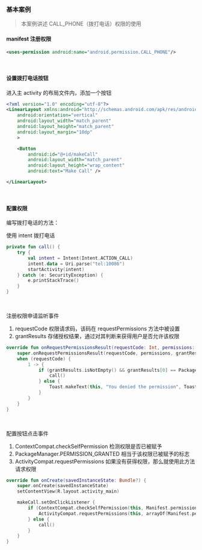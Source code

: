 ### 基本案例

> 本案例讲述 CALL_PHONE（拨打电话）权限的使用

#### manifest 注册权限

```xml
<uses-permission android:name="android.permission.CALL_PHONE"/>
```

<br>

#### 设置拨打电话按钮

进入主 activity 的布局文件内，添加一个按钮

```xml
<?xml version="1.0" encoding="utf-8"?>
<LinearLayout xmlns:android="http://schemas.android.com/apk/res/android"
    android:orientation="vertical"
    android:layout_width="match_parent"
    android:layout_height="match_parent"
    android:layout_margin="10dp"
    >

    <Button
        android:id="@+id/makeCall"
        android:layout_width="match_parent"
        android:layout_height="wrap_content"
        android:text="Make Call" />

</LinearLayout>
```

<br>

#### 配置权限

编写拨打电话的方法：

使用 intent 拨打电话

```kotlin
private fun call() {
    try {
        val intent = Intent(Intent.ACTION_CALL)
        intent.data = Uri.parse("tel:10086")
        startActivity(intent)
    } catch (e: SecurityException) {
        e.printStackTrace()
    }
}
```

<br>

注册权限申请监听事件

1. requestCode 权限请求码，该码在 requestPermissions 方法中被设置
2. grantResults 存储授权结果，通过对其判断来获得用户是否允许该权限

```kotlin
override fun onRequestPermissionsResult(requestCode: Int, permissions: Array<String>, grantResults: IntArray) {
    super.onRequestPermissionsResult(requestCode, permissions, grantResults)
    when (requestCode) {
        1 -> {
            if (grantResults.isNotEmpty() && grantResults[0] == PackageManager.PERMISSION_GRANTED) {
                call()
            } else {
                Toast.makeText(this, "You denied the permission", Toast.LENGTH_SHORT).show()
            }
        }
    }
}
```

<br>

配置按钮点击事件

1. ContextCompat.checkSelfPermission 检测权限是否已被赋予
2. PackageManager.PERMISSION_GRANTED 相当于该权限已被赋予的标志
3. ActivityCompat.requestPermissions 如果没有获得权限，那么就使用此方法请求权限

```kotlin
override fun onCreate(savedInstanceState: Bundle?) {
    super.onCreate(savedInstanceState)
    setContentView(R.layout.activity_main)

    makeCall.setOnClickListener {
        if (ContextCompat.checkSelfPermission(this, Manifest.permission.CALL_PHONE) != PackageManager.PERMISSION_GRANTED) {
            ActivityCompat.requestPermissions(this, arrayOf(Manifest.permission.CALL_PHONE), 1)
        } else {
            call()
        }
    }
}
```

<br>
